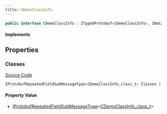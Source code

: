```yaml
---
title: CDemoClassInfo
---
```


```csharp
public interface CDemoClassInfo : ITypedProtobuf<CDemoClassInfo>, INativeHandle
```

#### Implements

## Properties

### Classes

[Source Code](https://github.com/swiftly-solution/swiftlys2/blob/beta/managed/src/SwiftlyS2.Generated/Protobufs/Interfaces/CDemoClassInfo.cs#L13)

```csharp
IProtobufRepeatedFieldSubMessageType<CDemoClassInfo_class_t> Classes { get; }
```

#### Property Value

- [IProtobufRepeatedFieldSubMessageType](/docs/api/shared/netmessages/iprotobufrepeatedfieldsubmessagetype-1)<[CDemoClassInfo_class_t](/docs/api/shared/protobufdefinitions/cdemoclassinfo_class_t)>

